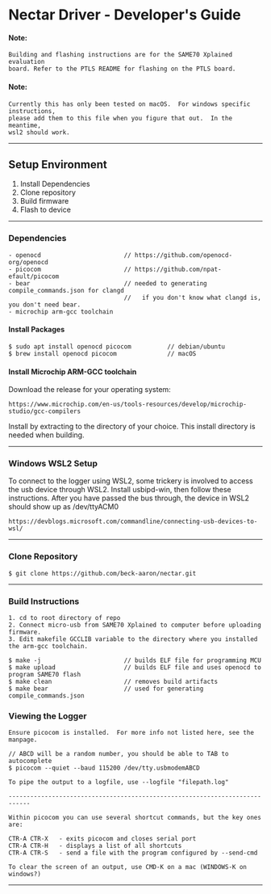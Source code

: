# Nectar Driver - Developer's Guide

#### Note:

    Building and flashing instructions are for the SAME70 Xplained evaluation
    board. Refer to the PTLS README for flashing on the PTLS board.
#### Note:

    Currently this has only been tested on macOS.  For windows specific instructions,
    please add them to this file when you figure that out.  In the meantime,
    wsl2 should work.

___

## Setup Environment

1. Install Dependencies
2. Clone repository
3. Build firmware
4. Flash to device
___

### Dependencies

    - openocd                       // https://github.com/openocd-org/openocd
    - picocom                       // https://github.com/npat-efault/picocom
    - bear                          // needed to generating compile_commands.json for clangd
                                    //   if you don't know what clangd is, you don't need bear.
    - microchip arm-gcc toolchain

#### Install Packages
    $ sudo apt install openocd picocom          // debian/ubuntu
    $ brew install openocd picocom              // macOS

#### Install Microchip ARM-GCC toolchain

Download the release for your operating system:

    https://www.microchip.com/en-us/tools-resources/develop/microchip-studio/gcc-compilers

Install by extracting to the directory of your choice.  This install directory is needed when building.

---

### Windows WSL2 Setup
To connect to the logger using WSL2, some trickery is involved to access the usb device through WSL2.
Install usbipd-win, then follow these instructions. After you have passed the bus through, the
device in WSL2 should show up as /dev/ttyACM0

    https://devblogs.microsoft.com/commandline/connecting-usb-devices-to-wsl/

---

### Clone Repository

    $ git clone https://github.com/beck-aaron/nectar.git

___

### Build Instructions
    1. cd to root directory of repo
    2. Connect micro-usb from SAME70 Xplained to computer before uploading firmware.
    3. Edit makefile GCCLIB variable to the directory where you installed the arm-gcc toolchain.

    $ make -j                       // builds ELF file for programming MCU
    $ make upload                   // builds ELF file and uses openocd to program SAME70 flash
    $ make clean                    // removes build artifacts
    $ make bear                     // used for generating compile_commands.json


### Viewing the Logger
    
    Ensure picocom is installed.  For more info not listed here, see the manpage.

    // ABCD will be a random number, you should be able to TAB to autocomplete
    $ picocom --quiet --baud 115200 /dev/tty.usbmodemABCD

    To pipe the output to a logfile, use --logfile "filepath.log"

    ----------------------------------------------------------------------------

    Within picocom you can use several shortcut commands, but the key ones are:

    CTR-A CTR-X   - exits picocom and closes serial port
    CTR-A CTR-H   - displays a list of all shortcuts
    CTR-A CTR-S   - send a file with the program configured by --send-cmd

    To clear the screen of an output, use CMD-K on a mac (WINDOWS-K on windows?)
___
